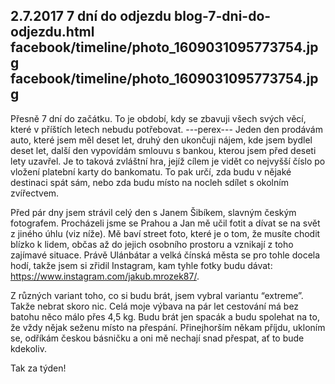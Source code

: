 2.7.2017
7 dní do odjezdu
blog-7-dni-do-odjezdu.html
facebook/timeline/photo_1609031095773754.jpg
facebook/timeline/photo_1609031095773754.jpg
--------------

Přesně 7 dní do začátku. To je období, kdy se zbavuji všech svých věcí, které v příštích letech nebudu potřebovat.
---perex---
Jeden den prodávám auto, které jsem měl deset let, druhý den ukončuji nájem, kde jsem bydlel deset let, další den vypovídám smlouvu s bankou, kterou jsem před deseti lety uzavřel. Je to taková zvláštní hra, jejíž cílem je vidět co nejvyšší číslo po vložení platební karty do bankomatu. To pak určí, zda budu v nějaké destinaci spát sám, nebo zda budu místo na nocleh sdílet s okolním zvířectvem.

Před pár dny jsem strávil celý den s Janem Šibíkem, slavným českým fotografem. Procházeli jsme se Prahou a Jan mě učil fotit a dívat se na svět z jiného úhlu (viz níže). Mě baví street foto, které je o tom, že musíte chodit blízko k lidem, občas až do jejich osobního prostoru a vznikají z toho zajímavé situace. Právě Ulánbátar a velká čínská města se pro tohle docela hodí, takže jsem si zřidil Instagram, kam tyhle fotky budu dávat: https://www.instagram.com/jakub.mrozek87/.

Z různých variant toho, co si budu brát, jsem vybral variantu “extreme”. Takže nebrat skoro nic. Celá moje výbava na pár let cestování má bez batohu něco málo přes 4,5 kg. Budu brát jen spacák a budu spolehat na to, že vždy nějak seženu místo na přespání. Přinejhorším někam příjdu, ukloním se, odříkám českou básničku a oni mě nechají snad přespat, ať to bude kdekoliv.

Tak za týden!